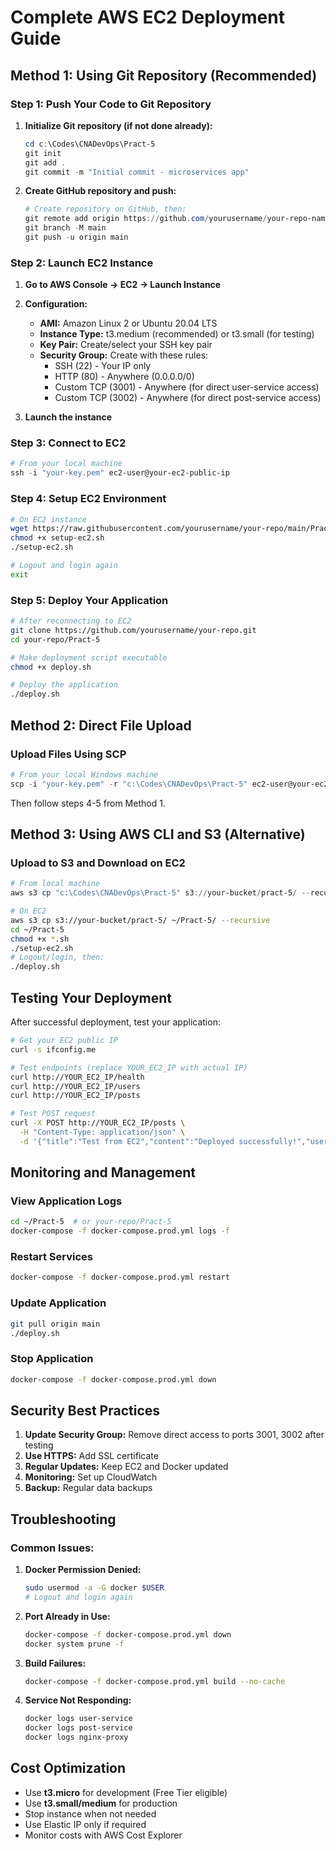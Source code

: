 # Complete AWS EC2 Deployment Guide

## Method 1: Using Git Repository (Recommended)

### Step 1: Push Your Code to Git Repository

1. **Initialize Git repository (if not done already):**
   ```powershell
   cd c:\Codes\CNADevOps\Pract-5
   git init
   git add .
   git commit -m "Initial commit - microservices app"
   ```

2. **Create GitHub repository and push:**
   ```powershell
   # Create repository on GitHub, then:
   git remote add origin https://github.com/yourusername/your-repo-name.git
   git branch -M main
   git push -u origin main
   ```

### Step 2: Launch EC2 Instance

1. **Go to AWS Console → EC2 → Launch Instance**
2. **Configuration:**
   - **AMI:** Amazon Linux 2 or Ubuntu 20.04 LTS
   - **Instance Type:** t3.medium (recommended) or t3.small (for testing)
   - **Key Pair:** Create/select your SSH key pair
   - **Security Group:** Create with these rules:
     - SSH (22) - Your IP only
     - HTTP (80) - Anywhere (0.0.0.0/0)
     - Custom TCP (3001) - Anywhere (for direct user-service access)
     - Custom TCP (3002) - Anywhere (for direct post-service access)

3. **Launch the instance**

### Step 3: Connect to EC2

```powershell
# From your local machine
ssh -i "your-key.pem" ec2-user@your-ec2-public-ip
```

### Step 4: Setup EC2 Environment

```bash
# On EC2 instance
wget https://raw.githubusercontent.com/yourusername/your-repo/main/Pract-5/setup-ec2.sh
chmod +x setup-ec2.sh
./setup-ec2.sh

# Logout and login again
exit
```

### Step 5: Deploy Your Application

```bash
# After reconnecting to EC2
git clone https://github.com/yourusername/your-repo.git
cd your-repo/Pract-5

# Make deployment script executable
chmod +x deploy.sh

# Deploy the application
./deploy.sh
```

## Method 2: Direct File Upload

### Upload Files Using SCP

```powershell
# From your local Windows machine
scp -i "your-key.pem" -r "c:\Codes\CNADevOps\Pract-5" ec2-user@your-ec2-public-ip:~/
```

Then follow steps 4-5 from Method 1.

## Method 3: Using AWS CLI and S3 (Alternative)

### Upload to S3 and Download on EC2

```powershell
# From local machine
aws s3 cp "c:\Codes\CNADevOps\Pract-5" s3://your-bucket/pract-5/ --recursive
```

```bash
# On EC2
aws s3 cp s3://your-bucket/pract-5/ ~/Pract-5/ --recursive
cd ~/Pract-5
chmod +x *.sh
./setup-ec2.sh
# Logout/login, then:
./deploy.sh
```

## Testing Your Deployment

After successful deployment, test your application:

```bash
# Get your EC2 public IP
curl -s ifconfig.me

# Test endpoints (replace YOUR_EC2_IP with actual IP)
curl http://YOUR_EC2_IP/health
curl http://YOUR_EC2_IP/users
curl http://YOUR_EC2_IP/posts

# Test POST request
curl -X POST http://YOUR_EC2_IP/posts \
  -H "Content-Type: application/json" \
  -d '{"title":"Test from EC2","content":"Deployed successfully!","userId":1}'
```

## Monitoring and Management

### View Application Logs
```bash
cd ~/Pract-5  # or your-repo/Pract-5
docker-compose -f docker-compose.prod.yml logs -f
```

### Restart Services
```bash
docker-compose -f docker-compose.prod.yml restart
```

### Update Application
```bash
git pull origin main
./deploy.sh
```

### Stop Application
```bash
docker-compose -f docker-compose.prod.yml down
```

## Security Best Practices

1. **Update Security Group:** Remove direct access to ports 3001, 3002 after testing
2. **Use HTTPS:** Add SSL certificate
3. **Regular Updates:** Keep EC2 and Docker updated
4. **Monitoring:** Set up CloudWatch
5. **Backup:** Regular data backups

## Troubleshooting

### Common Issues:

1. **Docker Permission Denied:**
   ```bash
   sudo usermod -a -G docker $USER
   # Logout and login again
   ```

2. **Port Already in Use:**
   ```bash
   docker-compose -f docker-compose.prod.yml down
   docker system prune -f
   ```

3. **Build Failures:**
   ```bash
   docker-compose -f docker-compose.prod.yml build --no-cache
   ```

4. **Service Not Responding:**
   ```bash
   docker logs user-service
   docker logs post-service
   docker logs nginx-proxy
   ```

## Cost Optimization

- Use **t3.micro** for development (Free Tier eligible)
- Use **t3.small/medium** for production
- Stop instance when not needed
- Use Elastic IP only if required
- Monitor costs with AWS Cost Explorer